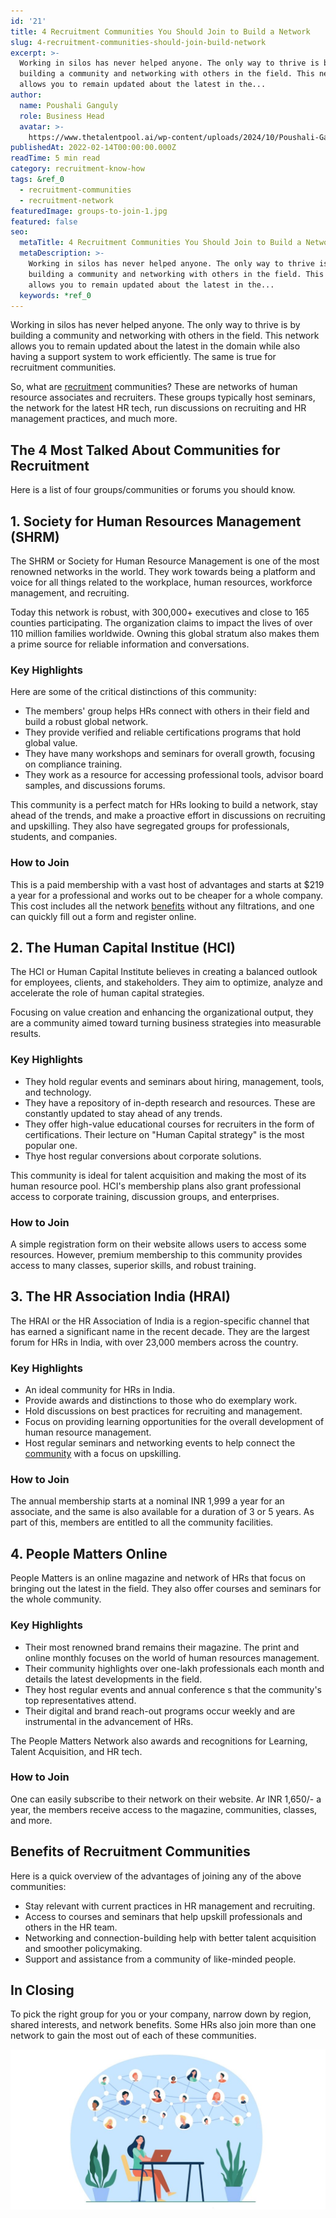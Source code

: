 ```yaml
---
id: '21'
title: 4 Recruitment Communities You Should Join to Build a Network
slug: 4-recruitment-communities-should-join-build-network
excerpt: >-
  Working in silos has never helped anyone. The only way to thrive is by
  building a community and networking with others in the field. This network
  allows you to remain updated about the latest in the...
author:
  name: Poushali Ganguly
  role: Business Head
  avatar: >-
    https://www.thetalentpool.ai/wp-content/uploads/2024/10/Poushali-Gangulyimage.webp
publishedAt: 2022-02-14T00:00:00.000Z
readTime: 5 min read
category: recruitment-know-how
tags: &ref_0
  - recruitment-communities
  - recruitment-network
featuredImage: groups-to-join-1.jpg
featured: false
seo:
  metaTitle: 4 Recruitment Communities You Should Join to Build a Network
  metaDescription: >-
    Working in silos has never helped anyone. The only way to thrive is by
    building a community and networking with others in the field. This network
    allows you to remain updated about the latest in the...
  keywords: *ref_0
---
```


Working in silos has never helped anyone. The only way to thrive is by building a community and networking with others in the field. This network allows you to remain updated about the latest in the domain while also having a support system to work efficiently. The same is true for recruitment communities. 

<!--more-->

So, what are [recruitment](https://www.thetalentpool.ai/) communities? These are networks of human resource associates and recruiters. These groups typically host seminars, the network for the latest HR tech, run discussions on recruiting and HR management practices, and much more.

## The 4 Most Talked About Communities for Recruitment

Here is a list of four groups/communities or forums you should know. 

## 1\. Society for Human Resources Management (SHRM) 

The SHRM or Society for Human Resource Management is one of the most renowned networks in the world. They work towards being a platform and voice for all things related to the workplace, human resources, workforce management, and recruiting. 

Today this network is robust, with 300,000+ executives and close to 165 counties participating. The organization claims to impact the lives of over 110 million families worldwide. Owning this global stratum also makes them a prime source for reliable information and conversations. 

### **Key Highlights**

Here are some of the critical distinctions of this community: 

- The members' group helps HRs connect with others in their field and build a robust global network.
- They provide verified and reliable certifications programs that hold global value. 
- They have many workshops and seminars for overall growth, focusing on compliance training.
- They work as a resource for accessing professional tools, advisor board samples, and discussions forums.  

This community is a perfect match for HRs looking to build a network, stay ahead of the trends, and make a proactive effort in discussions on recruiting and upskilling. They also have segregated groups for professionals, students, and companies.  

### **How to Join** 

This is a paid membership with a vast host of advantages and starts at $219 a year for a professional and works out to be cheaper for a whole company. This cost includes all the network [benefits](https://www.thetalentpool.ai/recruitment-management-software-benefits/) without any filtrations, and one can quickly fill out a form and register online.

## 2\. The Human Capital Institue (HCI) 

The HCI or Human Capital Institute believes in creating a balanced outlook for employees, clients, and stakeholders. They aim to optimize, analyze and accelerate the role of human capital strategies. 

Focusing on value creation and enhancing the organizational output, they are a community aimed toward turning business strategies into measurable results. 

### **Key Highlights**

- They hold regular events and seminars about hiring, management, tools, and technology. 
- They have a repository of in-depth research and resources. These are constantly updated to stay ahead of any trends.
- They offer high-value educational courses for recruiters in the form of certifications. Their lecture on "Human Capital strategy" is the most popular one. 
- Thye host regular conversions about corporate solutions.  

This community is ideal for talent acquisition and making the most of its human resource pool. HCI's membership plans also grant professional access to corporate training, discussion groups, and enterprises.

### **How to Join** 

A simple registration form on their website allows users to access some resources. However, premium membership to this community provides access to many classes, superior skills, and robust training. 

## 3\. The HR Association India (HRAI) 

The HRAI or the HR Association of India is a region-specific channel that has earned a significant name in the recent decade. They are the largest forum for HRs in India, with over 23,000 members across the country. 

### **Key Highlights**

- An ideal community for HRs in India. 
- Provide awards and distinctions to those who do exemplary work. 
- Hold discussions on best practices for recruiting and management. 
- Focus on providing learning opportunities for the overall development of human resource management. 
- Host regular seminars and networking events to help connect the [community](https://www.thetalentpool.ai/blogs/4-recruitment-communities-should-join-build-network/) with a focus on upskilling.

### **How to Join** 

The annual membership starts at a nominal INR 1,999 a year for an associate, and the same is also available for a duration of 3 or 5 years. As part of this, members are entitled to all the community facilities. 

## 4\. People Matters Online 

People Matters is an online magazine and network of HRs that focus on bringing out the latest in the field. They also offer courses and seminars for the whole community. 

### **Key Highlights** 

- Their most renowned brand remains their magazine. The print and online monthly focuses on the world of human resources management. 
- Their community highlights over one-lakh professionals each month and details the latest developments in the field.
- They host regular events and annual conference s that the community's top representatives attend. 
- Their digital and brand reach-out programs occur weekly and are instrumental in the advancement of HRs. 

The People Matters Network also awards and recognitions for Learning, Talent Acquisition, and HR tech. 

### How to Join 

One can easily subscribe to their network on their website. Ar INR 1,650/- a year, the members receive access to the magazine, communities, classes, and more. 

## Benefits of Recruitment Communities

Here is a quick overview of the advantages of joining any of the above communities:  

- Stay relevant with current practices in HR management and recruiting. 
- Access to courses and seminars that help upskill professionals and others in the HR team. 
- Networking and connection-building help with better talent acquisition and smoother policymaking.
- Support and assistance from a community of like-minded people. 

## In Closing 

To pick the right group for you or your company, narrow down by region, shared interests, and network benefits. Some HRs also join more than one network to gain the most out of each of these communities. 

![recruitment communities ](images/groups-to-join-1-1024x519.jpg)
